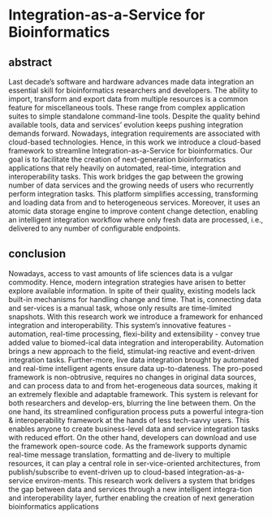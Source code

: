 # Integration-as-a-Service for Bioinformatics

## abstract

Last decade’s software and hardware advances made data integration an essential skill for bioinformatics researchers and developers. The ability to import, transform and export data from multiple resources is a common feature for miscellaneous tools. These range from complex application suites to simple standalone command-line tools. Despite the quality behind available tools, data and services’ evolution keeps pushing integration demands forward. Nowadays, integration requirements are associated with cloud-based technologies. Hence, in this work we introduce a cloud-based framework to streamline Integration-as-a-Service for bioinformatics. Our goal is to facilitate the creation of next-generation bioinformatics applications that rely heavily on automated, real-time, integration and interoperability tasks. This work bridges the gap between the growing number of data services and the growing needs of users who recurrently perform integration tasks. This platform simplifies accessing, transforming and loading data from and to heterogeneous services. Moreover, it uses an atomic data storage engine to improve content change detection, enabling an intelligent integration workflow where only fresh data are processed, i.e., delivered to any number of configurable endpoints.

## conclusion

Nowadays, access to vast amounts of life sciences data is a vulgar commodity. Hence, modern integration strategies have arisen to better explore available information. In spite of their quality, existing models lack built-in mechanisms for handling change and time. That is, connecting data and ser-vices is a manual task, whose only results are time-limited snapshots.
With this research work we introduce a framework for enhanced integration and interoperability. This system’s innovative features - automation, real-time processing, flexi-bility and extensibility - convey true added value to biomed-ical data integration and interoperability.
Automation brings a new approach to the field, stimulat-ing reactive and event-driven integration tasks. Further-more, live data integration brought by automated and real-time intelligent agents ensure data up-to-dateness. The pro-posed framework is non-obtrusive, requires no changes in original data sources, and can process data to and from het-erogeneous data sources, making it an extremely flexible and adaptable framework.
This system is relevant for both researchers and develop-ers, blurring the line between them. On the one hand, its streamlined configuration process puts a powerful integra-tion & interoperability framework at the hands of less tech-savvy users. This enables anyone to create business-level data and service integration tasks with reduced effort. On the other hand, developers can download and use the framework open-source code. As the framework supports dynamic real-time message translation, formatting and de-livery to multiple resources, it can play a central role in ser-vice-oriented architectures, from publish/subscribe to event-driven up to cloud-based integration-as-a-service environ-ments.
This research work delivers a system that bridges the gap between data and services through a new intelligent integra-tion and interoperability layer, further enabling the creation of next generation bioinformatics applications
